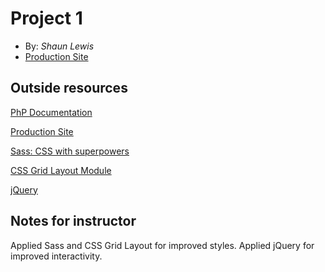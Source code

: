 # Project 1
+ By: *Shaun Lewis*
+ [Production Site](http://e15p1.budoapps.com/)

## Outside resources

[PhP Documentation](https://www.php.net/docs.php)

[Production Site](http://e15p1.budoapps.com/)

[Sass: CSS with superpowers](https://sass-lang.com/)

[CSS Grid Layout Module](https://www.w3schools.com/css/css_grid.asp)

[jQuery](https://jquery.com/)






## Notes for instructor
Applied Sass and CSS Grid Layout for improved styles. Applied jQuery for improved interactivity.
